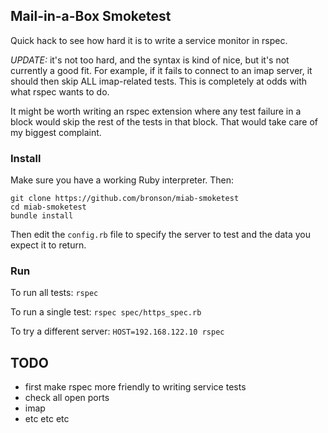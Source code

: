 ## Mail-in-a-Box Smoketest

Quick hack to see how hard it is to write a service monitor in rspec.

*UPDATE:* it's not too hard, and the syntax is kind of nice, but it's
not currently a good fit.  For example, if it fails to connect to
an imap server, it should then skip ALL imap-related tests.  This is
completely at odds with what rspec wants to do.

It might be worth writing an rspec extension where any test failure
in a block would skip the rest of the tests in that block.  That would
take care of my biggest complaint.


### Install

Make sure you have a working Ruby interpreter.  Then:

```
git clone https://github.com/bronson/miab-smoketest
cd miab-smoketest
bundle install
```

Then edit the `config.rb` file to specify the server to test and
the data you expect it to return.


### Run

To run all tests: `rspec`

To run a single test: `rspec spec/https_spec.rb`

To try a different server: `HOST=192.168.122.10 rspec`


## TODO

* first make rspec more friendly to writing service tests
* check all open ports
* imap
* etc etc etc
